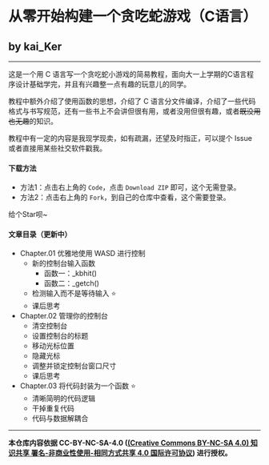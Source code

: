 # 从零开始构建一个贪吃蛇游戏（C语言）
## by kai_Ker

---

这是一个用 C 语言写一个贪吃蛇小游戏的简易教程，面向大一上学期的C语言程序设计基础学完，并且有兴趣整一点有趣的玩意儿的同学。

教程中额外介绍了使用函数的思想，介绍了 C 语言分文件编译，介绍了一些代码格式与书写规范，还有一些书上不会讲但很有用，或者没用但很有趣，或者~~既没用也无趣~~的知识。

教程中有一定的内容是我现学现卖，如有疏漏，还望及时指正，可以提个 Issue 或者直接用某些社交软件戳我。

#### 下载方法

- 方法1：点击右上角的 `Code`，点击 `Download ZIP` 即可，这个无需登录。
- 方法2：点击右上角的 `Fork`，到自己的仓库中查看，这个需要登录。

给个Star呗~


#### 文章目录（更新中）

- Chapter.01 优雅地使用 WASD 进行控制
  - 新的控制台输入函数
    - 函数一：_kbhit()
    - 函数二：_getch()
  - 检测输入而不是等待输入 ⭐️
  - 课后思考
- Chapter.02 管理你的控制台
  - 清空控制台
  - 设置控制台的标题
  - 移动光标位置
  - 隐藏光标
  - 调整并锁定控制台窗口尺寸
  - 课后思考
- Chapter.03 将代码封装为一个函数 ⭐️
  - 清晰简明的代码逻辑
  - 干掉重复代码
  - 代码与数据解耦合

---

**本仓库内容依据 CC-BY-NC-SA-4.0 ([(Creative Commons BY-NC-SA 4.0) 知识共享 署名-非商业性使用-相同方式共享 4.0 国际许可协议](https://creativecommons.org/licenses/by-nc-sa/4.0/deed.zh)) 进行授权。**
